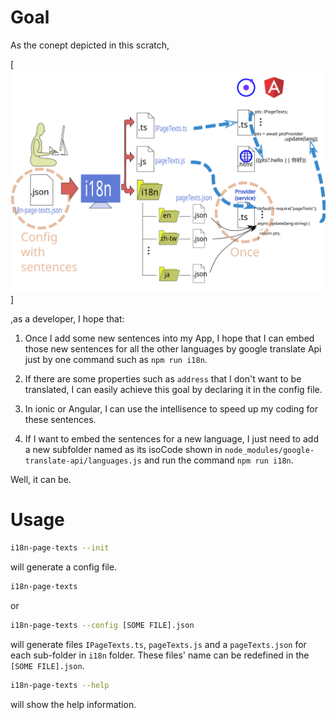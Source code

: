# Goal
As the conept depicted in this scratch, 

[![Test](./i18n.svg)]

,as a developer, I hope that:

1. Once I add some new sentences into my App, I hope that I can embed those new sentences for all the other languages by google translate Api just by one command such as `npm run i18n`.

2. If there are some properties such as `address` that I don't want to be translated, I can easily achieve this goal by declaring it in the config file.

3. In ionic or Angular, I can use the intellisence to speed up my coding for these sentences.

4. If I want to embed the sentences for a new language, I just need to add a new subfolder named as its isoCode shown in `node_modules/google-translate-api/languages.js` and run the command `npm run i18n`.

Well, it can be.

# Usage
``` sh
i18n-page-texts --init
```
will generate a config file.

``` sh
i18n-page-texts
```
or
``` sh
i18n-page-texts --config [SOME FILE].json
```
will generate files `IPageTexts.ts`, `pageTexts.js` and a `pageTexts.json` for each sub-folder in `i18n` folder.
These files' name can be redefined in the `[SOME FILE].json`.

``` sh
i18n-page-texts --help
```
will show the help information.